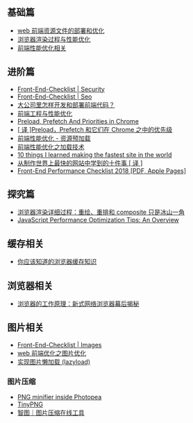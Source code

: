 ## 基础篇

* [web 前端资源文件的部署和优化](https://juejin.im/post/59a50dc1f265da246e6e108f)
* [浏览器渲染过程与性能优化](https://sylvanassun.github.io/2017/10/03/2017-10-03-BrowserCriticalRenderingPath/)
* [前端性能优化相关](https://github.com/wy-ei/notebook/issues/34)

## 进阶篇

* [Front-End-Checklist | Security](https://github.com/thedaviddias/Front-End-Checklist#security)
* [Front-End-Checklist | Seo](https://github.com/thedaviddias/Front-End-Checklist#seo)
* [大公司里怎样开发和部署前端代码？](https://www.zhihu.com/question/20790576)
* [前端工程与性能优化](https://github.com/fouber/blog/issues/3)
* [Preload, Prefetch And Priorities in Chrome](https://medium.com/reloading/preload-prefetch-and-priorities-in-chrome-776165961bbf)
* [[ 译 ]Preload，Prefetch 和它们在 Chrome 之中的优先级](https://juejin.im/post/58e8acf10ce46300585a7a42)
* [前端性能优化 - 资源预加载](http://bubkoo.com/2015/11/19/prefetching-preloading-prebrowsing/#123)
* [前端性能优化之加载技术](https://juejin.im/post/59b73ef75188253db70acdb5)
* [10 things I learned making the fastest site in the world](https://hackernoon.com/10-things-i-learned-making-the-fastest-site-in-the-world-18a0e1cdf4a7)
* [从制作世界上最快的网站中学到的十件事 [ 译 ]](https://zhuanlan.zhihu.com/p/24577980)
* [Front-End Performance Checklist 2018 [PDF, Apple Pages]](https://www.smashingmagazine.com/2018/01/front-end-performance-checklist-2018-pdf-pages/)

## 探究篇

* [浏览器渲染详细过程：重绘、重排和 composite 只是冰山一角](https://chuckliu.me/#!/posts/58ea6af15dc1822fa9a57274)
* [JavaScript Performance Optimization Tips: An Overview](https://www.sitepoint.com/javascript-performance-optimization-tips-an-overview/)

## 缓存相关

* [你应该知道的浏览器缓存知识](https://excaliburhan.com/post/things-you-should-know-about-browser-cache.html)

## 浏览器相关

* [浏览器的工作原理：新式网络浏览器幕后揭秘](https://www.html5rocks.com/zh/tutorials/internals/howbrowserswork/)

## 图片相关

* [Front-End-Checklist | Images](https://github.com/thedaviddias/Front-End-Checklist#images)
* [web 前端优化之图片优化](https://juejin.im/post/59a7725b6fb9a02497170459)
* [实现图片懒加载 (lazyload)](https://i.jakeyu.top//2016/11/26/实现图片懒加载/)

### 图片压缩

* [PNG minifier inside Photopea](https://github.com/photopea/UPNG.js)
* [TinyPNG](https://tinypng.com/)
* [智图｜图片压缩在线工具](https://zhitu.isux.us/)
